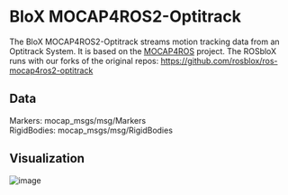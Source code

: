 # BloX MOCAP4ROS2-Optitrack

The BloX MOCAP4ROS2-Optitrack streams motion tracking data from an Optitrack System. It is based on the [MOCAP4ROS](https://github.com/MOCAP4ROS2-Project) project. The ROSbloX runs with our forks of the original repos: https://github.com/rosblox/ros-mocap4ros2-optitrack

## Data

Markers: mocap_msgs/msg/Markers  
RigidBodies: mocap_msgs/msg/RigidBodies

## Visualization
![image](https://github.com/rosblox/blox-mocap4ros2-optitrack/assets/20051567/9ab77ec8-bfdb-4e03-acbe-c71f7bd8f3e8)

